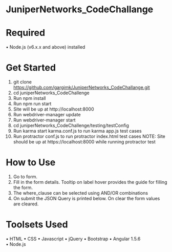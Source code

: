 # JuniperNetworks_CodeChallange

# Required
•	Node.js (v6.x.x and above) installed 

# Get Started
1.	git clone https://github.com/gargimk/JuniperNetworks_CodeChallange.git
2.	cd juniperNetworks_CodeChallenge
1.	Run npm install
2.	Run npm run start
3.	Site will be up at http://localhost:8000
4.	Run webdriver-manager update
5.	Run webdriver-manager start
3.	cd juniperNetworks_CodeChallenge/testing/testConfig
1.	Run karma start karma.conf.js to run karma app.js test cases
2.	Run protractor conf.js to run protractor index.html test cases
    NOTE: Site should be up at https://localhost:8000 while running protractor test


# How to Use
1.	Go to form.
2.	Fill in the form details. Tooltip on label hover provides the guide for filling the form.
3.	The where_clause can be selected using AND/OR combinations
4.	On submit the JSON Query is printed below. On clear the form values are cleared.

# Toolsets Used
•	HTML
•	CSS
•	Javascript
•	jQuery
•	Bootstrap
•	Angular 1.5.6	
•	Node.js

